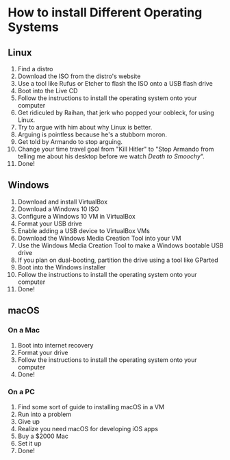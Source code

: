 # How to install Different Operating Systems
## Linux
1. Find a distro
2. Download the ISO from the distro's website
3. Use a tool like Rufus or Etcher to flash the ISO onto a USB flash drive
4. Boot into the Live CD
5. Follow the instructions to install the operating system onto your computer
6. Get ridiculed by Raihan, that jerk who popped your oobleck, for using Linux.
7. Try to argue with him about why Linux is better.
8. Arguing is pointless because he's a stubborn moron.
9. Get told by Armando to stop arguing.
10. Change your time travel goal from "Kill Hitler" to "Stop Armando from telling me about his desktop before we watch *Death to Smoochy*".
6. Done!

## Windows
1. Download and install VirtualBox
2. Download a Windows 10 ISO
3. Configure a Windows 10 VM in VirtualBox
4. Format your USB drive
5. Enable adding a USB device to VirtualBox VMs
6. Download the Windows Media Creation Tool into your VM
7. Use the Windows Media Creation Tool to make a Windows bootable USB drive
8. If you plan on dual-booting, partition the drive using a tool like GParted
9. Boot into the Windows installer
10. Follow the instructions to install the operating system onto your computer
11. Done!

## macOS
### On a Mac
1. Boot into internet recovery
2. Format your drive
3. Follow the instructions to install the operating system onto your computer
4. Done!
### On a PC
1. Find some sort of guide to installing macOS in a VM
2. Run into a problem
3. Give up
4. Realize you need macOS for developing iOS apps
5. Buy a $2000 Mac
6. Set it up
6. Done!